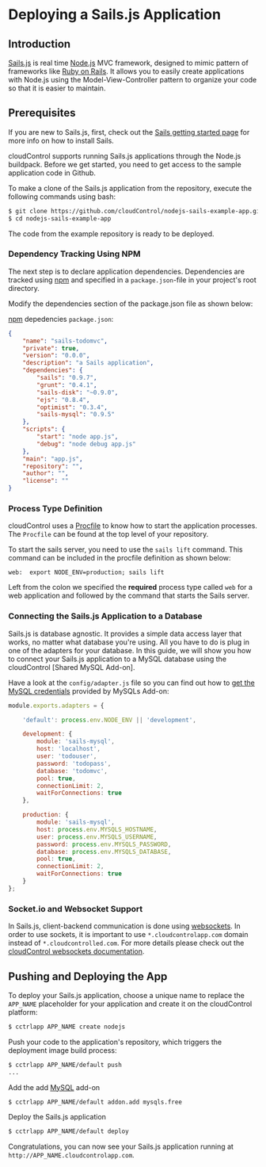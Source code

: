 # Deploying a Sails.js Application

## Introduction
[Sails.js] is real time [Node.js] MVC framework, designed to mimic pattern of frameworks like [Ruby on Rails]. It allows you to easily create applications with Node.js using the Model-View-Controller pattern to organize your code so that it is easier to maintain.

## Prerequisites
If you are new to Sails.js, first, check out the [Sails getting started page] for more info on how to install Sails.

cloudControl supports running Sails.js applications through the Node.js buildpack. Before we get started, you need to get access to the sample application code in Github.

To make a clone of the Sails.js application from the repository, execute the following commands using bash:

~~~bash
$ git clone https://github.com/cloudControl/nodejs-sails-example-app.git
$ cd nodejs-sails-example-app
~~~

The code from the example repository is ready to be deployed.

### Dependency Tracking Using NPM
The next step is to declare application dependencies. Dependencies are tracked using [npm] and specified in a `package.json`-file in your project's root directory.   

Modify the dependencies section of the package.json file as shown below: 

[npm] depedencies
`package.json`:
~~~json
{
    "name": "sails-todomvc",
    "private": true,
    "version": "0.0.0",
    "description": "a Sails application",
    "dependencies": {
        "sails": "0.9.7",
        "grunt": "0.4.1",
        "sails-disk": "~0.9.0",
        "ejs": "0.8.4",
        "optimist": "0.3.4",
        "sails-mysql": "0.9.5"
    },
    "scripts": {
        "start": "node app.js",
        "debug": "node debug app.js"
    },
    "main": "app.js",
    "repository": "",
    "author": "",
    "license": ""
}
~~~

### Process Type Definition
cloudControl uses a [Procfile] to know how to start the application processes. The `Procfile` can be found at the top level of your repository.

To start the sails server, you need to use the `sails lift` command. This command can be included in the procfile definition as shown below: 

~~~
web:  export NODE_ENV=production; sails lift
~~~

Left from the colon we specified the **required** process type called `web` for a web application and followed by the command that starts the Sails server.

### Connecting the Sails.js Application to a Database
Sails.js is database agnostic. It provides a simple data access layer that works, no matter what database you're using. All you have to do is plug in one of the adapters for your database. In this guide, we will show you how to connect your Sails.js application to a MySQL database using the cloudControl [Shared MySQL Add-on]. 

Have a look at the `config/adapter.js` file so you can find out how to [get the MySQL credentials] provided by MySQLs Add-on:

~~~javascript
module.exports.adapters = {

    'default': process.env.NODE_ENV || 'development',

    development: {
        module: 'sails-mysql',
        host: 'localhost',
        user: 'todouser',
        password: 'todopass',
        database: 'todomvc',
        pool: true,
        connectionLimit: 2,
        waitForConnections: true
    },

    production: {
        module: 'sails-mysql',
        host: process.env.MYSQLS_HOSTNAME,
        user: process.env.MYSQLS_USERNAME,
        password: process.env.MYSQLS_PASSWORD,
        database: process.env.MYSQLS_DATABASE,
        pool: true,
        connectionLimit: 2,
        waitForConnections: true
    }
};
~~~

### Socket.io and Websocket Support

In Sails.js, client-backend communication is done using [websockets]. In order to use sockets, it is important to use `*.cloudcontrolapp.com` domain instead of `*.cloudcontrolled.com`. For more details please check out the [cloudControl websockets documentation].

## Pushing and Deploying the App
To deploy your Sails.js application, choose a unique name to replace the `APP_NAME` placeholder for your application and create it on the cloudControl platform:

~~~bash
$ cctrlapp APP_NAME create nodejs
~~~

Push your code to the application's repository, which triggers the deployment image build process:

~~~bash
$ cctrlapp APP_NAME/default push
...
~~~

Add the add [MySQL] add-on
~~~bash
$ cctrlapp APP_NAME/default addon.add mysqls.free
~~~

Deploy the Sails.js application
~~~bash
$ cctrlapp APP_NAME/default deploy
~~~

Congratulations, you can now see your Sails.js application running at
`http://APP_NAME.cloudcontrolapp.com`.

[Node.js]: http://nodejs.org/
[Sails.js]: http://sailsjs.org/
[Sails getting started page]: http://sailsjs.org/#!getStarted
[Ruby on Rails]: http://rubyonrails.org/
[npm]: https://npmjs.org/
[cloudControl]: http://www.cloudcontrol.com
[Procfile]: https://www.cloudcontrol.com/dev-center/Platform%20Documentation#buildpacks-and-the-procfile
[get the MySQL credentials]: https://www.cloudcontrol.com/dev-center/Guides/NodeJS/Add-on%20credentials
[websockets]: http://socket.io/
[cloudControl websockets documentation]: https://www.cloudcontrol.com/dev-center/Platform%20Documentation#websockets
[MySQL]: https://www.cloudcontrol.com/dev-center/Add-on%20Documentation/Data%20Storage/MySQLs
